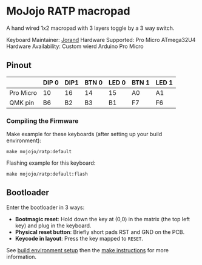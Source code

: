 # MoJojo RATP macropad

A hand wired 1x2 macropad with 3 layers toggle by a 3 way switch.

Keyboard Maintainer: [Jorand](https://github.com/Jorand)
Hardware Supported: Pro Micro ATmega32U4
Hardware Availability: Custom wierd Arduino Pro Micro

## Pinout

|           | DIP 0 | DIP1 | BTN 0 | LED 0 | BTN 1 | LED 1 |
| --------- | ----- | ---- | ----- | ----- | ----- | ----- |
| Pro Micro | 10    | 16   | 14    | 15    | A0    | A1    |
| QMK pin   | B6    | B2   | B3    | B1    | F7    | F6    |

### Compiling the Firmware

Make example for these keyboards (after setting up your build environment):

    make mojojo/ratp:default

Flashing example for this keyboard:
    
    make mojojo/ratp:default:flash

## Bootloader

Enter the bootloader in 3 ways:

* **Bootmagic reset**: Hold down the key at (0,0) in the matrix (the top left key) and plug in the keyboard.
* **Physical reset button**: Briefly short pads RST and GND on the PCB.
* **Keycode in layout**: Press the key mapped to `RESET`.

See [build environment setup](https://docs.qmk.fm/install-build-tools) then the [make instructions](https://docs.qmk.fm/build-compile-instructions) for more information.